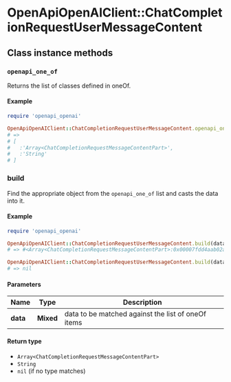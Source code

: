 # OpenApiOpenAIClient::ChatCompletionRequestUserMessageContent

## Class instance methods

### `openapi_one_of`

Returns the list of classes defined in oneOf.

#### Example

```ruby
require 'openapi_openai'

OpenApiOpenAIClient::ChatCompletionRequestUserMessageContent.openapi_one_of
# =>
# [
#   :'Array<ChatCompletionRequestMessageContentPart>',
#   :'String'
# ]
```

### build

Find the appropriate object from the `openapi_one_of` list and casts the data into it.

#### Example

```ruby
require 'openapi_openai'

OpenApiOpenAIClient::ChatCompletionRequestUserMessageContent.build(data)
# => #<Array<ChatCompletionRequestMessageContentPart>:0x00007fdd4aab02a0>

OpenApiOpenAIClient::ChatCompletionRequestUserMessageContent.build(data_that_doesnt_match)
# => nil
```

#### Parameters

| Name | Type | Description |
| ---- | ---- | ----------- |
| **data** | **Mixed** | data to be matched against the list of oneOf items |

#### Return type

- `Array<ChatCompletionRequestMessageContentPart>`
- `String`
- `nil` (if no type matches)

